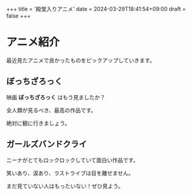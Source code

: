 +++
title = '殿堂入りアニメ'
date = 2024-03-29T18:41:54+09:00
draft = false
+++

# アニメ紹介
最近見たアニメで良かったものをピックアップしていきます。

## ぼっちざろっく
映画 **ぼっちざろっく** はもう見ましたか？

全人類が見るべき、最高の作品です。

絶対に観に行きましょう。

## ガールズバンドクライ
ニーナがとてもロックロックしていて面白い作品です。

笑いあり、涙あり、ラストライブは目を離せません。

まだ見ていない人はもったいない！ぜひ見よう。